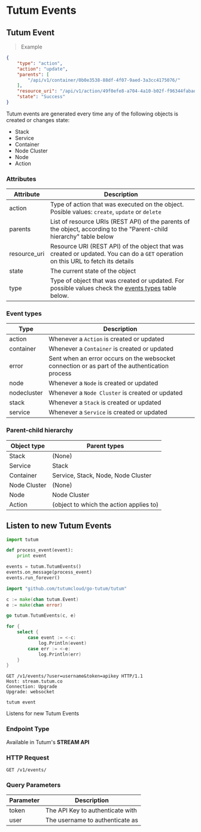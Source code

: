 # Tutum Events

## Tutum Event

> Example

```json
{
	"type": "action",
	"action": "update",
	"parents": [
		"/api/v1/container/0b0e3538-88df-4f07-9aed-3a3cc4175076/"
	],
	"resource_uri": "/api/v1/action/49f0efe8-a704-4a10-b02f-f96344fabadd/",
	"state": "Success"
}
```

Tutum events are generated every time any of the following objects is created or changes state:

* Stack
* Service
* Container
* Node Cluster
* Node
* Action


### Attributes

Attribute | Description
--------- | -----------
action | Type of action that was executed on the object. Posible values: `create`, `update` or `delete`
parents | List of resource URIs (REST API) of the parents of the object, according to the "Parent-child hierarchy" table below
resource_uri | Resource URI (REST API) of the object that was created or updated. You can do a `GET` operation on this URL to fetch its details
state | The current state of the object
type | Type of object that was created or updated. For possible values check the [events types](#event-types) table below.


### Event types

Type | Description
---- | -----------
action | Whenever a `Action` is created or updated
container | Whenever a `Container` is created or updated
error | Sent when an error occurs on the websocket connection or as part of the authentication process
node | Whenever a `Node` is created or updated
nodecluster | Whenever a `Node Cluster` is created or updated
stack | Whenever a `Stack` is created or updated
service | Whenever a `Service` is created or updated


### Parent-child hierarchy

Object type | Parent types
----------- | ------------
Stack | (None)
Service | Stack
Container | Service, Stack, Node, Node Cluster
Node Cluster | (None)
Node | Node Cluster
Action | (object to which the action applies to)


## Listen to new Tutum Events

```python
import tutum

def process_event(event):
    print event

events = tutum.TutumEvents()
events.on_message(process_event)
events.run_forever()
```

```go
import "github.com/tutumcloud/go-tutum/tutum"

c := make(chan tutum.Event)
e := make(chan error)

go tutum.TutumEvents(c, e)

for {
	select {
		case event := <-c:
			log.Println(event)
		case err := <-e:
			log.Println(err)
	}
}
```

```http
GET /v1/events/?user=username&token=apikey HTTP/1.1
Host: stream.tutum.co
Connection: Upgrade
Upgrade: websocket
```

```shell
tutum event
```

Listens for new Tutum Events

### Endpoint Type

Available in Tutum's **STREAM API**

### HTTP Request

`GET /v1/events/`

### Query Parameters

Parameter | Description
--------- | -----------
token | The API Key to authenticate with
user | The username to authenticate as
